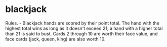 # blackjack 
Rules.  - Blackjack hands are scored by their point total. The hand with the highest total wins as long as it doesn't exceed 21; 
            a hand with a higher total than 21 is said to bust. Cards 2 through 10 are worth their face value,
            and face cards (jack, queen, king) are also worth 10.
         

